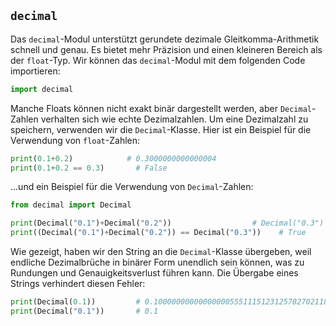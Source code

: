 
## `decimal`

Das `decimal`-Modul unterstützt gerundete dezimale Gleitkomma-Arithmetik schnell und genau. Es bietet mehr Präzision und einen kleineren Bereich als der `float`-Typ. Wir können das `decimal`-Modul mit dem folgenden Code importieren:

```python
import decimal
```

Manche Floats können nicht exakt binär dargestellt werden, aber `Decimal`-Zahlen verhalten sich wie echte Dezimalzahlen. Um eine Dezimalzahl zu speichern, verwenden wir die `Decimal`-Klasse. Hier ist ein Beispiel für die Verwendung von `float`-Zahlen:

```python
print(0.1+0.2)			  # 0.3000000000000004
print(0.1+0.2 == 0.3)		# False
```

...und ein Beispiel für die Verwendung von `Decimal`-Zahlen:

```python
from decimal import Decimal

print(Decimal("0.1")+Decimal("0.2"))				  # Decimal("0.3")
print((Decimal("0.1")+Decimal("0.2")) == Decimal("0.3"))	# True
```

Wie gezeigt, haben wir den String an die `Decimal`-Klasse übergeben, weil endliche Dezimalbrüche in binärer Form unendlich sein können, was zu Rundungen und Genauigkeitsverlust führen kann. Die Übergabe eines Strings verhindert diesen Fehler:

```python
print(Decimal(0.1))		    # 0.1000000000000000055511151231257827021181583404541
print(Decimal("0.1"))		# 0.1
```